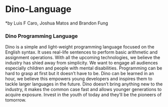 # Dino-Language

*by Luis F Caro, Joshua Matos and Brandon Fung

### Dino Programming Language

Dino is a simple and light-weight programming language focused on the English syntax. It uses real-life sentences to perform basic arithmetic and assignment operations. With all the upcoming technologies, we believe the industry has shied away from simplicity. We want to engage all audiences especially children and people with mental disabilities. Programming can be hard to grasp at first but it doesn’t have to be. Dino can be learned in an hour, we believe this empowers young developers and inspires them to tackle larger languages in the future. Dino doesn’t bring anything new to the industry, it makes the common case fast and allows younger generations to acquire exposure. Invest in the youth of today and they’ll be the pioneers of tomorrow.

